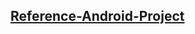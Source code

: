 [Reference-Android-Project](https://github.com/Fay-Ho/Reference-Project/tree/develop/Reference-Android-Project)
---
